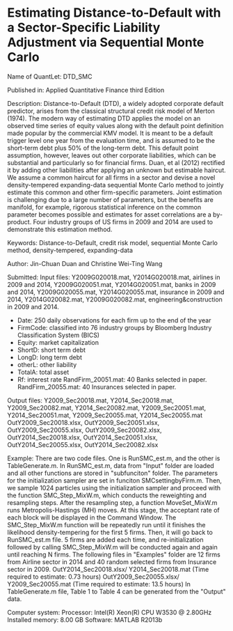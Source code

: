 # Estimating Distance-to-Default with a Sector-Specific Liability Adjustment via Sequential Monte Carlo

Name of QuantLet: DTD_SMC

Published in: Applied Quantitative Finance third Edition

Description: Distance-to-Default (DTD), a widely adopted corporate default predictor, arises from the classical structural credit risk model of Merton (1974). The modern way of estimating DTD applies the model on an observed time series of equity values along with the default point definition made popular by the commercial KMV model. It is meant to be a default trigger level one year from the evaluation time, and is assumed to be the short-term debt plus 50% of the long-term debt. This default point assumption, however, leaves out other corporate liabilities, which can be substantial and particularly so for financial firms. Duan, et al (2012) rectified it by adding other liabilities after applying an unknown but estimable haircut. We assume a common haircut for all firms in a sector and devise a novel density-tempered expanding-data sequential Monte Carlo method to jointly estimate this common and other firm-specific parameters. Joint estimation is challenging due to a large number of parameters, but the benefits are manifold, for example, rigorous statistical inference on the common parameter becomes possible and estimates for asset correlations are a by-product. Four industry groups of US firms in 2009 and 2014 are used to demonstrate this estimation method.

Keywords: Distance-to-Default, credit risk model, sequential Monte Carlo method, density-tempered, expanding-data

Author: Jin-Chuan Duan and Christine Wei-Ting Wang

Submitted:
Input files: Y2009G020018.mat, Y2014G020018.mat, airlines in 2009 and 2014, Y2009G020051.mat, Y2014G020051.mat, banks in 2009 and 2014, Y2009G020055.mat, Y2014G020055.mat, insurance in 2009 and 2014, Y2014G020082.mat, Y2009G020082.mat, engineering&construction in 2009 and 2014.
- Date: 250 daily observations for each firm up to the end of the year
-	FirmCode: classified into 76 industry groups by Bloomberg Industry Classification System (BICS)
-	Equity: market capitalization
-	ShortD: short term debt
-	LongD: long term debt
-	otherL: other liability
-	TotalA: total asset
-	Rf: interest rate
RandFirm_20051.mat: 40 Banks selected in paper. 
RandFirm_20055.mat: 40 Insurances selected in paper.

Output files:
Y2009_Sec20018.mat, Y2014_Sec20018.mat, Y2009_Sec20082.mat, Y2014_Sec20082.mat, Y2009_Sec20051.mat, Y2014_Sec20051.mat, Y2009_Sec20055.mat, Y2014_Sec20055.mat OutY2009_Sec20018.xlsx, OutY2009_Sec20051.xlsx, OutY2009_Sec20055.xlsx, OutY2009_Sec20082.xlsx, OutY2014_Sec20018.xlsx, OutY2014_Sec20051.xlsx, OutY2014_Sec20055.xlsx, OutY2014_Sec20082.xlsx

Example: There are two code files. One is RunSMC_est.m, and the other is TableGenerate.m. In RunSMC_est.m, data from "Input" folder are loaded and all other functions are stored in "subfunciton" folder. The parameters for the initialization sampler are set in funciton SMCsettingbyFirm.m. Then, we sample 1024 particles using the initialization sampler and proceed with the function SMC_Step_MixW.m, which conducts the reweighting and resampling steps. After the resampling step, a function MoveSet_MixW.m runs Metropolis-Hastings (MH) moves. At this stage, the acceptant rate of each block will be displayed in the Command Window. The SMC_Step_MixW.m function will be repeatedly run until it finishes the likelihood density-tempering for the first 5 firms. Then, it will go back to RunSMC_est.m file. 5 firms are added each time, and re-initialization followed by calling SMC_Step_MixW.m will be conducted again and again until reaching N firms. The following files in "Examples" folder are 12 firms from Airline sector in 2014 and 40 random selected firms from Insurance sector in 2009. 
OutY2014_Sec20018.xlsx/ Y2014_Sec20018.mat (Time required to estimate: 0.73 hours) 
OutY2009_Sec20055.xlsx/ Y2009_Sec20055.mat (Time required to estimate: 13.5 hours)
In TableGenerate.m file, Table 1 to Table 4 can be generated from the "Output" data.

Computer system: 
Processor: Intel(R) Xeon(R) CPU W3530 @ 2.80GHz 
Installed memory: 8.00 GB 
Software: MATLAB R2013b
